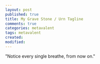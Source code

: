 ```yaml
---
layout: post
published: true
title: My Grave Stone / Urn Tagline
comments: true
categories: metavalent
tags: metavalent
created: 
modified: 
---
```


"Notice every single breathe, from now on."